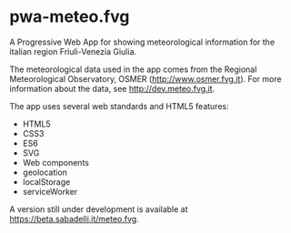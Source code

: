 # pwa-meteo.fvg

A Progressive Web App for showing meteorological information for the italian region Friuli-Venezia Giulia.

The meteorological data used in the app comes from the Regional Meteorological Observatory, OSMER (http://www.osmer.fvg.it).
For more information about the data, see http://dev.meteo.fvg.it.

The app uses several web standards and HTML5 features:
- HTML5
- CSS3
- ES6
- SVG
- Web components
- geolocation
- localStorage
- serviceWorker

A version still under development is available at https://beta.sabadelli.it/meteo.fvg.
